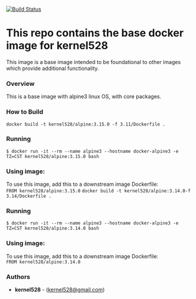 [![Build Status](http://drone.kernelsanders.biz/api/badges/kernel528/alpine-docker/status.svg?ref=refs/heads/main)](http://drone.kernelsanders.biz/kernel528/alpine-docker)
# This repo contains the base docker image for kernel528

This image is a base image intended to be foundational to other images which provide additional functionality.

### Overview
This is a base image with alpine3 linux OS, with core packages.


### How to Build
``docker build -t kernel528/alpine:3.15.0 -f 3.11/Dockerfile .``

### Running
``$ docker run -it --rm --name alpine3 --hostname docker-alpine3 -e TZ=CST kernel528/alpine:3.15.0 bash``

### Using image:
To use this image, add this to a downstream image Dockerfile:  
``FROM kernel528/alpine:3.15.0``
``docker build -t kernel528/alpine:3.14.0-f 3.14/Dockerfile .``

### Running
``$ docker run -it --rm --name alpine3 --hostname docker-alpine3 -e TZ=CST kernel528/alpine:3.14.0 bash``

### Using image:
To use this image, add this to a downstream image Dockerfile:  
``FROM kernel528/alpine:3.14.0``


### Authors
* **kernel528** - (kernel528@gmail.com)
